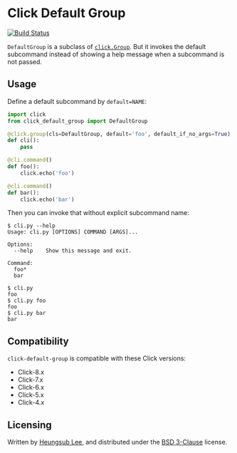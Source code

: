 Click Default Group
===================

[![Build Status](https://github.com/click-contrib/click-default-group/actions/workflows/build.yaml/badge.svg)](https://github.com/click-contrib/click-default-group/actions/workflows/build.yaml)

`DefaultGroup` is a subclass of
[`click.Group`](https://click.pocoo.org/6/api/#click.Group).  But it invokes
the default subcommand instead of showing a help message when a subcommand is
not passed.

Usage
-----

Define a default subcommand by `default=NAME`:

```python
import click
from click_default_group import DefaultGroup

@click.group(cls=DefaultGroup, default='foo', default_if_no_args=True)
def cli():
    pass

@cli.command()
def foo():
    click.echo('foo')

@cli.command()
def bar():
    click.echo('bar')
```

Then you can invoke that without explicit subcommand name:

```console
$ cli.py --help
Usage: cli.py [OPTIONS] COMMAND [ARGS]...

Options:
  --help    Show this message and exit.

Command:
  foo*
  bar

$ cli.py
foo
$ cli.py foo
foo
$ cli.py bar
bar
```

Compatibility
-------------

`click-default-group` is compatible with these Click versions:

- Click-8.x
- Click-7.x
- Click-6.x
- Click-5.x
- Click-4.x

Licensing
---------

Written by [Heungsub Lee], and distributed under the [BSD 3-Clause] license.

[Heungsub Lee]: https://subl.ee/
[BSD 3-Clause]: https://opensource.org/licenses/BSD-3-Clause
